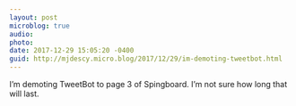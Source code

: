 ```yaml
---
layout: post
microblog: true
audio: 
photo: 
date: 2017-12-29 15:05:20 -0400
guid: http://mjdescy.micro.blog/2017/12/29/im-demoting-tweetbot.html
---
```

I’m demoting TweetBot to page 3 of Spingboard. I’m not sure how long that will last.
